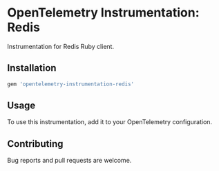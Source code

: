 # OpenTelemetry Instrumentation: Redis

Instrumentation for Redis Ruby client.

## Installation

```ruby
gem 'opentelemetry-instrumentation-redis'
```

## Usage

To use this instrumentation, add it to your OpenTelemetry configuration.

## Contributing

Bug reports and pull requests are welcome.
